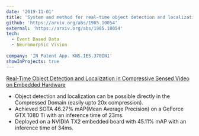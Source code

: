 ```yaml
---
date: '2019-11-01'
title: 'System and method for real-time object detection and localization in compressive sensed video on embedded hardware'
github: 'https://arxiv.org/abs/1905.10054'
external: 'https://arxiv.org/abs/1905.10054'
tech:
  - Event Based Data
  - Neuromorphic Vision
  
company: 'IN Patent App. KNS.IES.370IN1'
showInProjects: true
---
```


[Real-Time Object Detection and Localization in Compressive Sensed Video on Embedded Hardware]()


- Object detection and localization can be possible directly in the Compressed Domain (easily upto 20x compression).
- Achieved SOTA 46.27% mAP(Mean Average Precision) on a GeForce GTX 1080 Ti with an inference time of 23ms.
- Deployed on a NVIDIA TX2 embedded board with 45.11% mAP with an inference time of 34ms.




